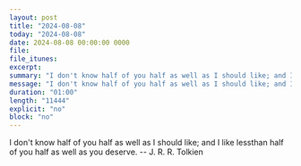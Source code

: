 ```yaml
---
layout: post
title: "2024-08-08"
today: "2024-08-08"
date: 2024-08-08 00:00:00 0000
file:
file_itunes:
excerpt:
summary: "I don't know half of you half as well as I should like; and I like lessthan half of you half as well as you deserve. -- J. R. R. Tolkien"
message: "I don't know half of you half as well as I should like; and I like lessthan half of you half as well as you deserve. -- J. R. R. Tolkien"
duration: "01:00"
length: "11444"
explicit: "no"
block: "no"
---
```

I don't know half of you half as well as I should like; and I like lessthan half of you half as well as you deserve. -- J. R. R. Tolkien

